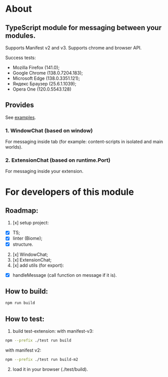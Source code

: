 # About

## TypeScript module for messaging between your modules.

Supports Manifest v2 and v3.
Supports chrome and browser API.

Success tests:
- Mozilla Firefox (141.0);
- Google Chrome   (138.0.7204.183);
- Microsoft Edge  (138.0.3351.121);
- Яндекс Браузер  (25.6.1.1039);
- Opera One       (120.0.5543.128)

## Provides

See [examples](./test/src/).

### 1. WindowChat (based on window)
For messaging inside tab (for example: content-scripts in isolated and main worlds).

### 2. ExtensionChat (based on runtime.Port)
For messaging inside your extension.


# For developers of this module

## Roadmap:
1. [x] setup project:
  - [x] TS;
  - [x] linter (Biome);
  - [x] structure.
2. [x] WindowChat;
3. [x] ExtensionChat;
4. [x] add utils (for export):
  - [x] handleMessage (call function on message if it is).

## How to build:
```bash
npm run build
```

## How to test:
1. build test-extension:
  with manifest-v3:
  ```bash
  npm --prefix ./test run build
  ```
  with manifest v2:
  ```bash
  npm --prefix ./test run build-m2
  ```
2. load it in your browser (./test/build).

